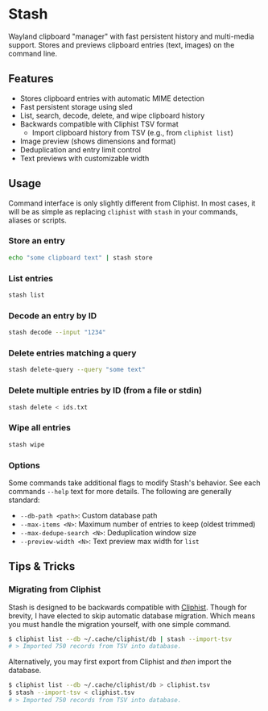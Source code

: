 # Stash

Wayland clipboard "manager" with fast persistent history and multi-media
support. Stores and previews clipboard entries (text, images) on the command
line.

## Features

- Stores clipboard entries with automatic MIME detection
- Fast persistent storage using sled
- List, search, decode, delete, and wipe clipboard history
- Backwards compatible with Cliphist TSV format
  - Import clipboard history from TSV (e.g., from `cliphist list`)
- Image preview (shows dimensions and format)
- Deduplication and entry limit control
- Text previews with customizable width

## Usage

Command interface is only slightly different from Cliphist. In most cases, it
will be as simple as replacing `cliphist` with `stash` in your commands, aliases
or scripts.

### Store an entry

```bash
echo "some clipboard text" | stash store
```

### List entries

```bash
stash list
```

### Decode an entry by ID

```bash
stash decode --input "1234"
```

### Delete entries matching a query

```bash
stash delete-query --query "some text"
```

### Delete multiple entries by ID (from a file or stdin)

```bash
stash delete < ids.txt
```

### Wipe all entries

```bash
stash wipe
```

### Options

Some commands take additional flags to modify Stash's behavior. See each
commands `--help` text for more details. The following are generally standard:

- `--db-path <path>`: Custom database path
- `--max-items <N>`: Maximum number of entries to keep (oldest trimmed)
- `--max-dedupe-search <N>`: Deduplication window size
- `--preview-width <N>`: Text preview max width for `list`

## Tips & Tricks

### Migrating from Cliphist

[Cliphist]: https://github.com/sentriz/cliphist

Stash is designed to be backwards compatible with [Cliphist]. Though for
brevity, I have elected to skip automatic database migration. Which means you
must handle the migration yourself, with one simple command.

```bash
$ cliphist list --db ~/.cache/cliphist/db | stash --import-tsv
# > Imported 750 records from TSV into database.
```

Alternatively, you may first export from Cliphist and _then_ import the
database.

```bash
$ cliphist list --db ~/.cache/cliphist/db > cliphist.tsv
$ stash --import-tsv < cliphist.tsv
# > Imported 750 records from TSV into database.
```

